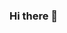 ### Hi there 👋

<!--
**AloneProp/AloneProp** is a ✨ _special_ ✨ repository because its `README.md` (this file) appears on your GitHub profile.

Here are some ideas to get you started:

- 🔭 I’m currently working on coading to improve my skills
- 🌱 I’m currently learning coading
- 👯 I’m looking to collaborate on my YouTube channel with my friend
- 🤔 I’m looking for help with my discord server
- 💬 Ask me about manga or anime I will try to answer your questions
- 📫 How to reach me: by my Gmail prope37@gmail.com 
- 😄 Pronouns: IDK
- ⚡ Fun fact: I am an anime and a Manga fan. 
-->
